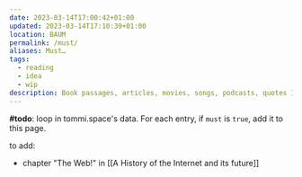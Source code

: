 ```yaml
---
date: 2023-03-14T17:00:42+01:00
updated: 2023-03-14T17:10:39+01:00
location: BAUM
permalink: /must/
aliases: Must…
tags:
  - reading
  - idea
  - wip
description: Book passages, articles, movies, songs, podcasts, quotes I believe anyone should read/watch/listen to at least once in their life. Even stuff to do, or events to attend.
---
```

**#todo**: loop in tommi.space's data. For each entry, if `must` is `true`, add it to this page.

to add:

- chapter "The Web!" in [[A History of the Internet and its future]]